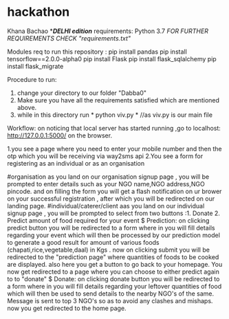 # hackathon
Khana Bachao ******DELHI edition*****
requirements: Python 3.7
              *FOR FURTHER REQUIREMENTS CHECK "requirements.txt"*

Modules req to run this repository : 
pip install pandas
pip install tensorflow==2.0.0-alpha0
pip install Flask
pip install flask_sqlalchemy
pip install flask_migrate

Procedure to run:
1. change your directory to our folder "Dabba0"
2. Make sure you have all the requirements satisfied which are mentioned above.
3. while in this directory run * python viv.py *             //as viv.py is our main file

Workflow:
on noticing that local server has started running ,go to localhost:
http://127.0.0.1:5000/ on the browser.

1.you see a page where you need to enter your mobile number and then the otp which you will be receiving via way2sms api
2.You see a form for registering as an individual or as an organisation

#organisation 
as you land on our organisation signup page , you will be prompted to enter details such as your NGO name,NGO address,NGO pincode.
and on filling the form you will get a flash notification on ur brower on your successful registration , after which you will be redirected on our landing page.
#individual/caterer/client
aas you land on our individual signup page , you will be prompted to select from two buttons :1. Donate    2. Predict amount of food required for your event
$ Prediction:
on clicking predict button you will be redirected to a form where in you will fill details regarding your event which will then be processed by our prediction model to generate a good result for amount of various foods (chapati,rice,vegetable,daal) in Kgs .
now on clicking submit you will be redirected to the "prediction page" where quantities of foods to be cooked are displayed.
also here you get a button to go back to your homepage.
You now get redirected to a page where you can choose to either predict again to to "donate"
$ Donate:
on clicking donate button you will be redirected to a form where in you will fill details regarding your leftover quantities of food which will then be used to send details to the nearby NGO's of the same.
Message is sent to top 3 NGO's so as to avoid any clashes and mishaps.
now you get redirected to the home page. 
